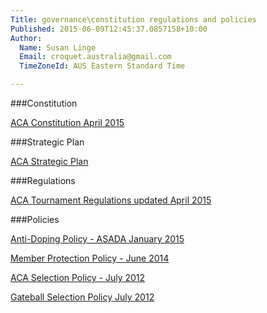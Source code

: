 ```yaml
---
Title: governance\constitution regulations and policies
Published: 2015-06-09T12:45:37.0857158+10:00
Author:
  Name: Susan Linge
  Email: croquet.australia@gmail.com
  TimeZoneId: AUS Eastern Standard Time

---
```

###Constitution

[ACA Constitution April 2015](http://aca-constitution-9-april-2015.pdf)

###Strategic Plan

[ACA Strategic Plan](/aca-strategic-plan-as-20-november.pdf)

###Regulations

[ACA Tournament Regulations updated April 2015](/tregs-tregs-amended-2015.pdf)

###Policies

[Anti-Doping Policy - ASADA January 2015](/croquet-final-anti-doping-policy-copy.pdf)

[Member Protection Policy - June 2014](/aca-mpp-approved-by-asc-may-2014-copy.pdf)

[ACA Selection Policy - July 2012](/selection-policy-approved-11-july-2012.pdf)

[Gateball Selection Policy July 2012](/gateball-selection-policy-16-jul-2012.pdf)